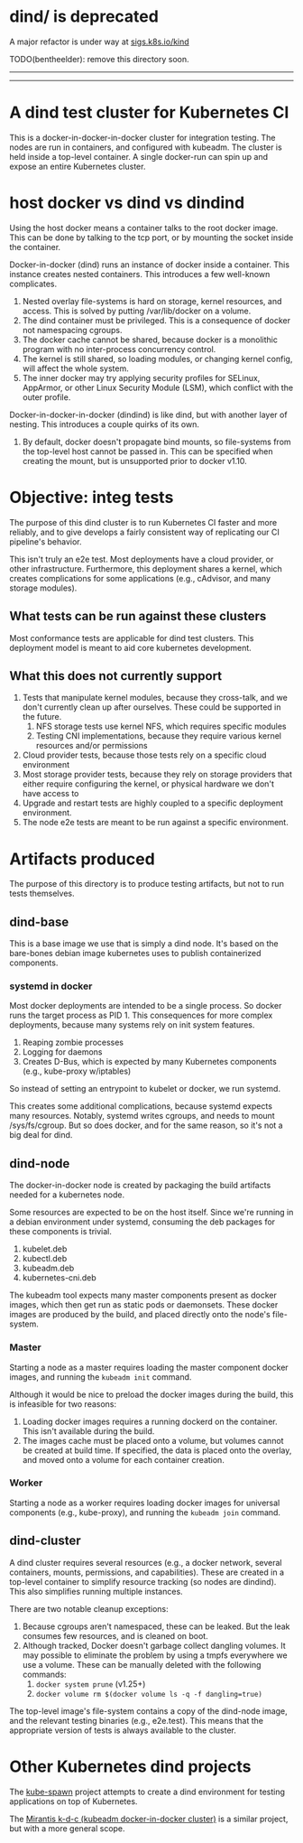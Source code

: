 # **dind/ is deprecated**

A major refactor is under way at [sigs.k8s.io/kind](https://github.com/kubernetes-sigs/kind)

TODO(bentheelder): remove this directory soon.

----------------------------------------------
----------------------------------------------

# A dind test cluster for Kubernetes CI

This is a docker-in-docker-in-docker cluster for integration testing. The nodes are
run in containers, and configured with kubeadm. The cluster is held inside a
top-level container. A single docker-run can spin up and expose an entire Kubernetes
cluster.

# host docker vs dind vs dindind

Using the host docker means a container talks to the root docker image. This can
be done by talking to the tcp port, or by mounting the socket inside the
container.

Docker-in-docker (dind) runs an instance of docker inside a container. This
instance creates nested containers. This introduces a few well-known complicates.

1. Nested overlay file-systems is hard on storage, kernel resources, and access.
   This is solved by putting /var/lib/docker on a volume.
1. The dind container must be privileged. This is a consequence of docker not
   namespacing cgroups.
1. The docker cache cannot be shared, because docker is a monolithic program
   with no inter-process concurrency control.
1. The kernel is still shared, so loading modules, or changing kernel config,
   will affect the whole system.
1. The inner docker may try applying security profiles for SELinux, AppArmor,
   or other Linux Security Module (LSM), which conflict with the outer
   profile.

Docker-in-docker-in-docker (dindind) is like dind, but with another layer of
nesting. This introduces a couple quirks of its own.

1. By default, docker doesn't propagate bind mounts, so file-systems from the
   top-level host cannot be passed in. This can be specified when creating the
   mount, but is unsupported prior to docker v1.10.

# Objective: integ tests

The purpose of this dind cluster is to run Kubernetes CI faster and more
reliably, and to give develops a fairly consistent way of replicating our CI
pipeline's behavior.

This isn't truly an e2e test. Most deployments have a cloud provider, or other
infrastructure. Furthermore, this deployment shares a kernel, which creates
complications for some applications (e.g., cAdvisor, and many storage modules).

## What tests can be run against these clusters

Most conformance tests are applicable for dind test clusters. This deployment
model is meant to aid core kubernetes development.

## What this does not currently support

1. Tests that manipulate kernel modules, because they cross-talk, and we don't
   currently clean up after ourselves. These could be supported in the future.
   1. NFS storage tests use kernel NFS, which requires specific modules
   1. Testing CNI implementations, because they require various kernel resources
      and/or permissions
1. Cloud provider tests, because those tests rely on a specific cloud
   environment
1. Most storage provider tests, because they rely on storage providers that
   either require configuring the kernel, or physical hardware we don't have
   access to
1. Upgrade and restart tests are highly coupled to a specific deployment
   environment.
1. The node e2e tests are meant to be run against a specific environment.

# Artifacts produced

The purpose of this directory is to produce testing artifacts, but not to run
tests themselves.

## dind-base

This is a base image we use that is simply a dind node. It's based on the
bare-bones debian image kubernetes uses to publish containerized components.

### systemd in docker

Most docker deployments are intended to be a single process. So docker runs the
target process as PID 1. This consequences for more complex deployments, because
many systems rely on init system features.

1. Reaping zombie processes
1. Logging for daemons
1. Creates D-Bus, which is expected by many Kubernetes components (e.g.,
   kube-proxy w/iptables)

So instead of setting an entrypoint to kubelet or docker, we run systemd.

This creates some additional complications, because systemd expects many
resources. Notably, systemd writes cgroups, and needs to mount /sys/fs/cgroup.
But so does docker, and for the same reason, so it's not a big deal for dind.

## dind-node

The docker-in-docker node is created by packaging the build artifacts needed for
a kubernetes node.

Some resources are expected to be on the host itself. Since we're running in a
debian environment under systemd, consuming the deb packages for these
components is trivial.

1. kubelet.deb
1. kubectl.deb
1. kubeadm.deb
1. kubernetes-cni.deb

The kubeadm tool expects many master components present as docker images, which
then get run as static pods or daemonsets. These docker images are produced by
the build, and placed directly onto the node's file-system.

### Master

Starting a node as a master requires loading the master component docker images,
and running the `kubeadm init` command.

Although it would be nice to preload the docker images during the build, this is
infeasible for two reasons:
1. Loading docker images requires a running dockerd on the container. This isn't
   available during the build.
1. The images cache must be placed onto a volume, but volumes cannot be created
   at build time. If specified, the data is placed onto the overlay, and moved
   onto a volume for each container creation.

### Worker

Starting a node as a worker requires loading docker images for universal
components (e.g., kube-proxy), and running the `kubeadm join` command.

## dind-cluster

A dind cluster requires several resources (e.g., a docker network, several
containers, mounts, permissions, and capabilities). These are created in a
top-level container to simplify resource tracking (so nodes are dindind). This
also simplifies running multiple instances.

There are two notable cleanup exceptions:
1. Because cgroups aren't namespaced, these can be leaked. But the leak consumes
   few resources, and is cleaned on boot.
1. Although tracked, Docker doesn't garbage collect dangling volumes. It may
   possible to eliminate the problem by using a tmpfs everywhere we use a
   volume. These can be manually deleted with the following commands:
   1. `docker system prune` (v1.25+)
   1. `docker volume rm $(docker volume ls -q -f dangling=true)`

The top-level image's file-system contains a copy of the dind-node image, and
the relevant testing binaries (e.g., e2e.test). This means that the appropriate
version of tests is always available to the cluster.

# Other Kubernetes dind projects

The [kube-spawn](https://github.com/kinvolk/kube-spawn) project attempts to
create a dind environment for testing applications on top of Kubernetes.

The [Mirantis k-d-c (kubeadm docker-in-docker cluster)](https://github.com/Mirantis/kubeadm-dind-cluster) is a similar project, but with a more general scope.
